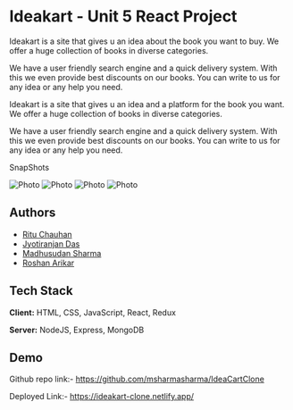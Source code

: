 # Ideakart - Unit 5 React Project

Ideakart is a site that gives u an idea about the book you want to buy. We offer a huge collection of books in diverse categories.

We have a user friendly search engine and a quick delivery system. With this we even provide best discounts on our books. You can write to us for any idea or any help you need.

Ideakart is a site that gives u an idea and a platform for the book you want. We offer a huge collection of books in diverse categories.

We have a user friendly search engine and a quick delivery system. With this we even provide best discounts on our books. You can write to us for any idea or any help you need.


SnapShots

![Photo](https://github.com/roshanarikar/IdeaCartClone/blob/main/cloneIdeaCart/my-app/src/components/Readme%20data/snap1.png?raw=true)
![Photo](https://github.com/roshanarikar/IdeaCartClone/blob/main/cloneIdeaCart/my-app/src/components/Readme%20data/snap2.png?raw=true)
![Photo](https://github.com/roshanarikar/IdeaCartClone/blob/main/cloneIdeaCart/my-app/src/components/Readme%20data/snap3.png?raw=true)
![Photo](https://github.com/roshanarikar/IdeaCartClone/blob/main/cloneIdeaCart/my-app/src/components/Readme%20data/snap4.png?raw=true)



## Authors

- [Ritu Chauhan](https://github.com/architachauhan152)
- [Jyotiranjan Das](https://github.com/jyotiranjan98)
- [Madhusudan Sharma](https://github.com/msharmasharma)
- [Roshan Arikar ](https://github.com/roshanarikar)



## Tech Stack

**Client:** HTML, CSS, JavaScript, React, Redux

**Server:** NodeJS, Express, MongoDB


## Demo

Github repo link:-  https://github.com/msharmasharma/IdeaCartClone

Deployed Link:-   https://ideakart-clone.netlify.app/

